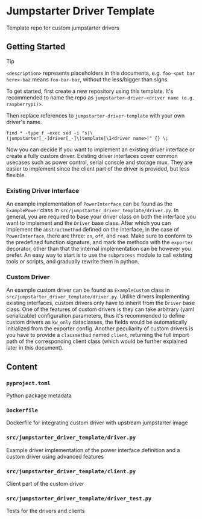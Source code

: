 # Jumpstarter Driver Template
Template repo for custom jumpstarter drivers

## Getting Started
> [!TIP]
> `<description>` represents placeholders in this documents, e.g. `foo-<put bar here>-baz` means `foo-bar-baz`, without the less/bigger than signs.

To get started, first create a new repository using this template. It's recommended to name the repo as `jumpstarter-driver-<driver name (e.g. raspberrypi)>`.

Then replace references to `jumpstarter-driver-template` with your own driver's name.
```shell
find * -type f -exec sed -i "s|\(jumpstarter[_-]driver[_-]\)template|\1<driver name>|" {} \;
```

Now you can decide if you want to implement an existing driver interface or create a fully custom driver. Existing driver interfaces cover common usecases such as power control, serial console and storage mux. They are easier to implement since the client part of the driver is provided, but less flexible.

### Existing Driver Interface
An example implementation of `PowerInterface` can be found as the `ExamplePower` class in `src/jumpstarter_driver_template/driver.py`. In general, you are required to base your driver class on both the interface you want to implement and the `Driver` base class. After which you can implement the `abstractmethod` defined on the interface, in the case of `PowerInterface`, there are three: `on`, `off`, and `read`. Make sure to conform to the predefined function signature, and mark the methods with the `exporter` decorator, other than that the internal implementation can be however you prefer. An easy way to start is to use the `subprocess` module to call existing tools or scripts, and gradually rewrite them in python.

### Custom Driver
An example custom driver can be found as `ExampleCustom` class in `src/jumpstarter_driver_template/driver.py`. Unlike dirvers implementing existing interfaces, custom drivers only have to inherit from the `Driver` base class. One of the features of custom drivers is they can take arbitrary (yaml serializable) configuration parameters, thus it's recommended to define custom drivers as `kw_only` dataclasses, the fields would be automatically initialized from the exporter config. Another peculiarity of custom drivers is you have to provide a `classmethod` named `client`, returning the full import path of the corresponding client class (which would be further explained later in this document).

## Content
### `pyproject.toml`
Python package metadata

### `Dockerfile`
Dockerfile for integrating custom driver with upstream jumpstarter image

### `src/jumpstarter_driver_template/driver.py`
Example driver implementation of the power interface definition and a custom driver using advanced features

### `src/jumpstarter_driver_template/client.py`
Client part of the custom driver

### `src/jumpstarter_driver_template/driver_test.py`
Tests for the drivers and clients
